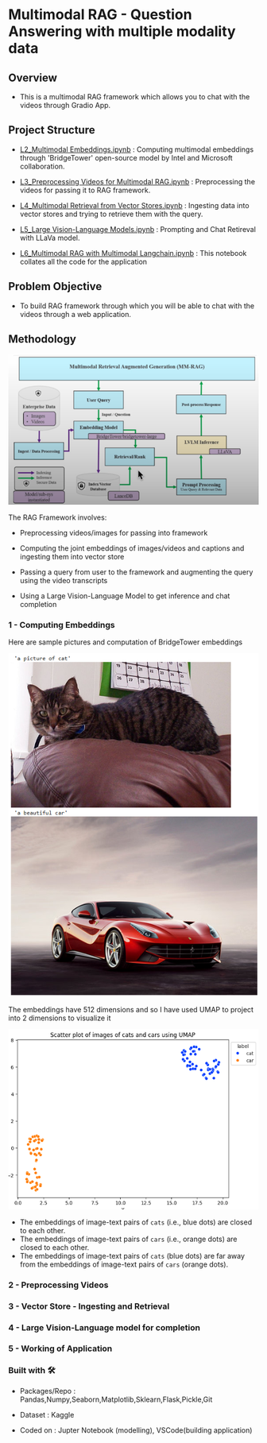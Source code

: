 # Multimodal RAG - Question Answering with multiple modality data

## Overview
- This is a multimodal RAG framework which allows you to chat with the videos through Gradio App.

## Project Structure
- [L2_Multimodal Embeddings.ipynb](https://github.com/Pratik872/RAG/blob/main/Multimodal%20RAG/L2_Multimodal%20Embeddings.ipynb) : Computing multimodal embeddings through 'BridgeTower' open-source model by Intel and Microsoft collaboration.

- [L3_Preprocessing Videos for Multimodal RAG.ipynb](https://github.com/Pratik872/RAG/blob/main/Multimodal%20RAG/L3_Preprocessing%20Videos%20for%20Multimodal%20RAG%20.ipynb) : Preprocessing the videos for passing it to RAG framework.

- [L4_Multimodal Retrieval from Vector Stores.ipynb](https://github.com/Pratik872/RAG/blob/main/Multimodal%20RAG/L4_Multimodal%20Retrieval%20from%20Vector%20Stores.ipynb) : Ingesting data into vector stores and trying to retrieve them with the query.

- [L5_Large Vision-Language Models.ipynb](https://github.com/Pratik872/RAG/blob/main/Multimodal%20RAG/L5_Large%20Vision-Language%20Models.ipynb) : Prompting and Chat Retireval with LLaVa model.

- [L6_Multimodal RAG with Multimodal Langchain.ipynb](https://github.com/Pratik872/RAG/blob/main/Multimodal%20RAG/L6_Multimodal%20RAG%20with%20Multimodal%20Langchain.ipynb) : This notebook collates all the code for the application

## Problem Objective
- To build RAG framework through which you will be able to chat with the videos through a web application.

## Methodology

![MultiModal RAG Flow](https://github.com/Pratik872/RAG/blob/main/Multimodal%20RAG/images/Multimodal_RAG_Flow.png)

The RAG Framework involves:
- Preprocessing videos/images for passing into framework

- Computing the joint embeddings of images/videos and captions and ingesting them into vector store

- Passing a query from user to the framework and augmenting the query using the video transcripts

- Using a Large Vision-Language Model to get inference and chat completion

### 1 - Computing Embeddings

Here are sample pictures and computation of BridgeTower embeddings

![Sample images](https://github.com/Pratik872/RAG/blob/main/Multimodal%20RAG/images/sample_images_embeds.png)

The embeddings have 512 dimensions and so I have used UMAP to project into 2 dimensions to visualize it

![UMAP](https://github.com/Pratik872/RAG/blob/main/Multimodal%20RAG/images/embeds_UMAP.png)

- The embeddings of image-text pairs of `cats` (i.e., blue dots) are
closed to each other.
- The embeddings of image-text pairs of `cars` (i.e., orange dots) are
closed to each other.
- The embeddings of image-text pairs of `cats` (blue dots) are far away
from the embeddings of image-text pairs of `cars` (orange dots).


### 2 - Preprocessing Videos


### 3 - Vector Store - Ingesting and Retrieval


### 4 - Large Vision-Language model for completion


### 5 - Working of Application


### Built with 🛠️
- Packages/Repo : Pandas,Numpy,Seaborn,Matplotlib,Sklearn,Flask,Pickle,Git

- Dataset : Kaggle

- Coded on : Jupter Notebook (modelling), VSCode(building application)
